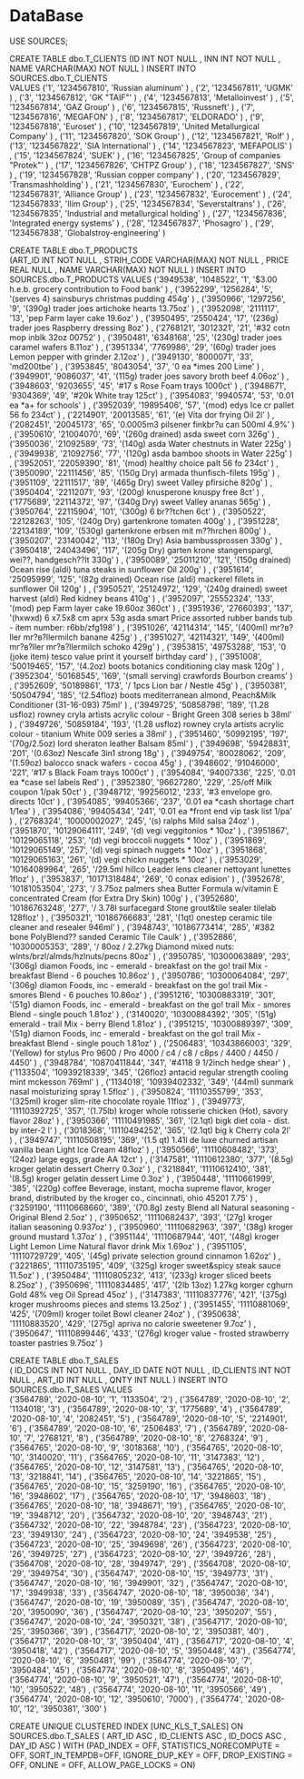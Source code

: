 # DataBase
USE SOURCES;

CREATE TABLE dbo.T_CLIENTS
(ID INT NOT NULL
, INN INT NOT NULL
, NAME VARCHAR(MAX) NOT NULL
)
INSERT INTO SOURCES.dbo.T_CLIENTS	
VALUES ('1',  '1234567810', 'Russian aluminum'				)
, ('2',  '1234567811', 'UGMK'									)
, ('3',  '1234567812', 'GK "TAIF"'								)
, ('4',  '1234567813', 'Metalloinvest'							)
, ('5',  '1234567814', 'GAZ Group'								)
, ('6',  '1234567815', 'Russneft'								)
, ('7',  '1234567816', 'MEGAFON'									)
, ('8',  '1234567817', 'ELDORADO'				)
, ('9',  '1234567818', 'Euroset'								)
, ('10', '1234567819', 'United Metallurgical Company'	)
, ('11', '1234567820', 'SOK Group'							)
, ('12', '1234567821', 'Rolf'									)
, ('13', '1234567822', 'SIA International'							)
, ('14', '1234567823', 'MEFAPOLIS'					)
, ('15', '1234567824', 'SUEK'									)
, ('16', '1234567825', 'Group of companies "Protek"'				)
, ('17', '1234567826', 'CHTPZ Group'								)
, ('18', '1234567827', 'SNS'										)
, ('19', '1234567828', 'Russian copper company'					)
, ('20', '1234567829', 'Transmashholding'							)
, ('21', '1234567830', 'Eurochem'									)
, ('22', '1234567831', 'Alliance Group'							)
, ('23', '1234567832', 'Eurocement'								)
, ('24', '1234567833', 'Ilim Group'							)
, ('25', '1234567834', 'Severstaltrans'							)
, ('26', '1234567835', 'Industrial and metallurgical holding'	)
, ('27', '1234567836', 'Integrated energy systems'		)
, ('28', '1234567837', 'Phosagro'									)
, ('29', '1234567838', 'Globalstroy-engineering'					)


CREATE TABLE dbo.T_PRODUCTS		
(ART_ID INT NOT NULL
, STRIH_CODE VARCHAR(MAX) NOT NULL
, PRICE REAL NULL
, NAME VARCHAR(MAX) NOT NULL
)
INSERT INTO SOURCES.dbo.T_PRODUCTS
VALUES ('3949538',	'1048522',	    '1', 	'$3.00 h.e.b. grocery contribution to Food bank'																						)
, ('3952299',	'1256284',	    '5', 	'(serves 4) sainsburys christmas pudding 454g'																							)
, ('3950966',	'1297256',	    '9', 	'(390g) trader joes artichoke hearts 13.75oz'																							)
, ('3952098',	'2111117',	    '13',	'pep Farm layer cake 19.6oz'																											)
, ('3950495',	'2550424',	    '17',	'(236g) trader joes Raspberry dressing 8oz'																							)
, ('2768121',	'3012321',	    '21',	'#32 cotn mop inblk 32oz 00752'																											)
, ('3950481',	'6348168',	    '25',	'(230g) trader joes caramel wafers 8.11oz'																								)
, ('3951334',	'7769986',	    '29',	'(60g) trader joes Lemon pepper with grinder 2.12oz'																					)
, ('3949130',	'8000071',	    '33',	'md200tbe'																																)
, ('3953845',	'8043054',	    '37',	'0 ea *imes 200 Lime'																													)
, ('3949901',	'9086037',	    '41',	'(115g) trader joes savory broth beef 4.06oz'																							)
, ('3948603',	'9203655',	    '45',	'#17 s Rose Foam trays 1000ct'																											)
, ('3948671',	'9304369',	    '49',	'#20k White tray 125ct'																													)
, ('3954083',	'9940574',	    '53',	'0.01 ea *a+ for schools'																												)
, ('3952039',	'19895406',	    '57',	'(mod) edys Ice cr pallet 56 fo 234ct'																									)
, ('2214901',	'20013585',	    '61',	'(e) Vita dor frying Oil 2l'																											)
, ('2082451',	'20045173',	    '65',	'0.0005m3 pilsener finkbr?u can 500ml 4.9%'																								)
, ('3950610',	'21004070',	    '69',	'(260g drained) asda sweet corn 326g'																									)
, ('3950036',	'21092589',	    '73',	'(140g) asda Water chestnuts in Water 225g'																								)
, ('3949938',	'21092756',	    '77',	'(120g) asda bamboo shoots in Water 225g'																								)
, ('3952051',	'22059390',	    '81',	'(mod) healthy choice palt 56 fo 234ct'																									)
, ('3950090',	'22111456',	    '85',	'(150g Dry) armada thunfisch-filets 195g'																								)
, ('3951109',	'22111517',	    '89',	'(465g Dry) sweet Valley pfirsiche 820g'																								)
, ('3950404',	'22112071',	    '93',	'(200g) knusperone knuspy free 8ct'																										)
, ('1775689',	'22114372',	    '97',	'(340g Dry) sweet Valley ananas 565g'																									)
, ('3950764',	'22115904',	    '101',	'(300g) 6 br??tchen 6ct'																												)
, ('3950522',	'22128263',	    '105',	'(240g Dry) gartenkrone tomaten 400g'																									)
, ('3951228',	'22134189',	    '109',	'(530g) gartenkrone erbsen mit m??hrchen 800g'																							)
, ('3950207',	'23140042',	    '113',	'(180g Dry) Asia bambussprossen 330g'																									)
, ('3950418',	'24043496',	    '117',	'(205g Dry) garten krone stangenspargl, wei??, handgesch??lt 330g'																		)
, ('3950089',	'25011210',	    '121',	'(150g drained) Ocean rise (aldi) tuna steaks in sunflower Oil 200g'																	)
, ('3951614',	'25095999',	    '125',	'(82g drained) Ocean rise (aldi) mackerel fillets in sunflower Oil 120g'																)
, ('3950521',	'25124972',	    '129',	'(240g drained) sweet harvest (aldi) Red kidney beans 410g'																				)
, ('3952097',	'25552324',	    '133',	'(mod) pep Farm layer cake 19.60oz 360ct'																								)
, ('3951936',	'27660393',	    '137',	'(hxwxd) 6 x7.5x8 cm aprx 53g asda smart Price assorted rubber bands tub - item number: r6bb/zfg198'									)
, ('3951026',	'42114314',	    '145',	'(400ml) mг?в?ller mг?в?llermilch banane 425g'																							)
, ('3951027',	'42114321',	    '149',	'(400ml) mг?в?ller mг?в?llermilch schoko 429g'																							)
, ('3953815',	'49753288',	    '153',	'0 (joke item) tesco value print it yourself birthday card'																				)
, ('3951008',	'50019465',	    '157',	'(4.2oz) boots botanics conditioning clay mask 120g'																					)
, ('3952304',	'50168545',	    '169',	'(small serving) crawfords Bourbon creams'																								)
, ('3952609',	'50189861',	    '173',	'/ 1pcs Lion bar / Nestle 45g'																											)
, ('3950381',	'50504794',	    '185',	'(2.54floz) boots mediterranean almond, Peach&Milk Conditioner (31-16-093) 75ml'														)
, ('3949725',	'50858798',	    '189',	'(1.28 usfloz) rowney cryla artists acrylic colour - Bright Green 308 series b 38ml'													)
, ('3949726',	'50859184',	    '193',	'(1.28 usfloz) rowney cryla artists acrylic colour - titanium White 009 series a 38ml'													)
, ('3951460',	'50992195',	    '197',	'(70g/2.5oz) lord sheraton leather Balsam 85ml'																							)
, ('3949698',	'59428831',	    '201',	'(0.63oz) Nescafe 3in1 strong 18g'																										)
, ('3949754',	'80028062',	    '209',	'(1.59oz) balocco snack wafers - cocoa 45g'																								)
, ('3948602',	'91046000',	    '221',	'#17 s Black Foam trays 1000ct'																											)
, ('3954084',	'94007336',	    '225',	'0.01 ea *case sel labels Red'																											)
, ('3952380',	'96627280',	    '229',	'.25/off Milk coupon 1/pak 50ct'																										)
, ('3948712',	'99256012',	    '233',	'#3 envelope gro. directs 10ct'																											)
, ('3954085',	'99405366',	    '237',	'0.01 ea *cash shortage chart 1/1ea'																									)
, ('3954086',	'99405434',	    '241',	'0.01 ea *front end vip task list 1/pa'																									)
, ('2768324',	'10000002027',	'245',	'(s) ralphs Mild salsa 24oz'																											)
, ('3951870',	'10129064111',	'249',	'(d) vegi veggitonios * 10oz'																											)
, ('3951867',	'10129065118',	'253',	'(d) vegi broccoli nuggets * 10oz'																										)
, ('3951869',	'10129065149',	'257',	'(d) vegi spinach nuggets * 10oz'																										)
, ('3951868',	'10129065163',	'261',	'(d) vegi chickn nuggets * 10oz'																										)
, ('3953029',	'10164089964',	'265',	'/29.5ml hillco Leader lens cleaner nettoyant lunettes 1floz'																			)
, ('3953837',	'10171318484',	'269',	'0 conax edision'																														)
, ('3952678',	'10181053504',	'273',	'/ 3.75oz palmers shea Butter Formula w/vitamin E concentrated Cream (for Extra Dry Skin) 100g'										)
, ('3952680',	'10186763248',	'277',	'/ 3.78l surfacegard Stone grout&tile sealer tilelab 128floz'																			)
, ('3950321',	'10186766683',	'281',	'(1qt) onestep ceramic tile cleaner and resealer 946ml'																					)
, ('3948743',	'10186773414',	'285',	'#382 bone PolyBlend?? sanded Ceramic Tile Caulk'																						)
, ('3952886',	'10300005353',	'289',	'/ 80oz / 2.27kg Diamond mixed nuts: wlnts/brzl/almds/hzlnuts/pecns 80oz'																)
, ('3950785',	'10300063889',	'293',	'(306g) diamon Foods, inc - emerald - breakfast on the go! trail Mix - breakfast Blend - 6 pouches 10.86oz'								)
, ('3950786',	'10300064084',	'297',	'(306g) diamon Foods, inc - emerald - breakfast on the go! trail Mix - smores Blend - 6 pouches 10.86oz'								)
, ('3951216',	'10300883319',	'301',	'(51g) diamon Foods, inc - emerald - breakfast on the go! trail Mix - smores Blend - single pouch 1.81oz'								)
, ('3140020',	'10300884392',	'305',	'(51g) emerald - trail Mix - berry Blend 1.81oz'																						)
, ('3951215',	'10300889397',	'309',	'(51g) diamon Foods, inc - emerald - breakfast on the go! trail Mix - breakfast Blend - single pouch 1.81oz'							)
, ('2506483',	'10343866003',	'329',	'(Yellow) for stylus Pro 9600 / Pro 4000 / c4 / c8 / c8ps / 4400 / 4450 / 4450'															)
, ('3948784',	'10870411844',	'341',	'#4118 9 1/2inch hedge shear'																											)
, ('1133504',	'10939218339',	'345',	'(26floz) antacid regular strength cooling mint mckesson 769ml'																			)
, ('1134018',	'10939402332',	'349',	'(44ml) sunmark nasal moisturizing spray 1.5floz'																						)
, ('3950824',	'11110355799',	'353',	'(325ml) kroger slim-rite chocolate royale 11floz'																						)
, ('3949773',	'11110392725',	'357',	'(1.75lb) kroger whole rotisserie chicken (Hot), savory flavor 28oz'																	)
, ('3950366',	'11110491985',	'361',	'(2.1qt) bigk diet cola - dist. by inter-2 l'																							)
, ('3018368',	'11110494252',	'365',	'(2.1qt) big k Cherry cola 2l'																											)
, ('3949747',	'11110508195',	'369',	'(1.5 qt) 1.41l de luxe churned artisan vanilla bean Light Ice Cream 48floz'															)
, ('3950566',	'11110608482',	'373',	'(24oz) large eggs, grade AA 12ct'																										)
, ('3147581',	'11110612380',	'377',	'(8.5g) kroger gelatin dessert Cherry 0.3oz'																							)
, ('3218841',	'11110612410',	'381',	'(8.5g) kroger gelatin dessert Lime 0.3oz'																								)
, ('3950448',	'11110661999',	'385',	'(220g) coffee Beverage, instant, mocha supreme flavor, kroger brand, distributed by the kroger co., cincinnati, ohio 45201 7.75'		)
, ('3259190',	'11110668660',	'389',	'(70.8g) zesty Blend all Natural seasoning - Original Blend 2.5oz'																		)
, ('3950652',	'11110682437',	'393',	'(27g) kroger italian seasoning 0.937oz'																								)
, ('3950960',	'11110682963',	'397',	'(38g) kroger ground mustard 1.37oz'																									)
, ('3951144',	'11110687944',	'401',	'(48g) kroger Light Lemon Lime Natural flavor drink Mix 1.69oz'																			)
, ('3951105',	'11110729729',	'405',	'(45g) private selection ground cinnamon 1.62oz'																						)
, ('3221865',	'11110735195',	'409',	'(325g) kroger sweet&spicy steak sauce 11.5oz'																							)
, ('3950484',	'11110805232',	'413',	'(233g) kroger sliced beets 8.25oz'																										)
, ('3950696',	'11110834485',	'417',	'(2lb 13oz) 1.27kg korger cghurn Gold 48% veg Oil Spread 45oz'																			)
, ('3147383',	'11110837776',	'421',	'(375g) kroger mushrooms pieces and stems 13.25oz'																						)
, ('3951455',	'11110881069',	'425',	'(709ml) kroger toilet Bowl cleaner 24oz'																								)
, ('3950638',	'11110883520',	'429',	'(275g) apriva no calorie sweetener 9.7oz'																								)
, ('3950647',	'11110899446',	'433',	'(276g) kroger value - frosted strawberry toaster pastries 9.75oz'																		)



CREATE TABLE dbo.T_SALES	
( ID_DOCS INT NOT NULL 
, DAY_ID DATE NOT NULL
, ID_CLIENTS INT NOT NULL
, ART_ID INT NULL
, QNTY INT NULL
)
INSERT INTO SOURCES.dbo.T_SALES	
VALUES  
  ('3564789',	'2020-08-10',	'1',	'1133504',	'2')
, ('3564789',	'2020-08-10',	'2',	'1134018',	'3')
, ('3564789',	'2020-08-10',	'3',	'1775689',	'4')
, ('3564789',	'2020-08-10',	'4',	'2082451',	'5')
, ('3564789',	'2020-08-10',	'5',	'2214901',	'6')
, ('3564789',	'2020-08-10',	'6',	'2506483',	'7')
, ('3564789',	'2020-08-10',	'7',	'2768121',	'8')
, ('3564789',	'2020-08-10',	'8',	'2768324',	'9')
, ('3564765',	'2020-08-10',	'9',	'3018368',	'10')
, ('3564765',	'2020-08-10',	'10',	'3140020',	'11')
, ('3564765',	'2020-08-10',	'11',	'3147383',	'12')
, ('3564765',	'2020-08-10',	'12',	'3147581',	'13')
, ('3564765',	'2020-08-10',	'13',	'3218841',	'14')
, ('3564765',	'2020-08-10',	'14',	'3221865',	'15')
, ('3564765',	'2020-08-10',	'15',	'3259190',	'16')
, ('3564765',	'2020-08-10',	'16',	'3948602',	'17')
, ('3564765',	'2020-08-10',	'17',	'3948603',	'18')
, ('3564765',	'2020-08-10',	'18',	'3948671',	'19')
, ('3564765',	'2020-08-10',	'19',	'3948712',	'20')
, ('3564732',	'2020-08-10',	'20',	'3948743',	'21')
, ('3564732',	'2020-08-10',	'22',	'3948784',	'23')
, ('3564723',	'2020-08-10',	'23',	'3949130',	'24')
, ('3564723',	'2020-08-10',	'24',	'3949538',	'25')
, ('3564723',	'2020-08-10',	'25',	'3949698',	'26')
, ('3564723',	'2020-08-10',	'26',	'3949725',	'27')
, ('3564723',	'2020-08-10',	'27',	'3949726',	'28')
, ('3564708',	'2020-08-10',	'28',	'3949747',	'29')
, ('3564708',	'2020-08-10',	'29',	'3949754',	'30')
, ('3564747',	'2020-08-10',	'15',	'3949773',	'31')
, ('3564747',	'2020-08-10',	'16',	'3949901',	'32')
, ('3564747',	'2020-08-10',	'17',	'3949938',	'33')
, ('3564747',	'2020-08-10',	'18',	'3950036',	'34')
, ('3564747',	'2020-08-10',	'19',	'3950089',	'35')
, ('3564747',	'2020-08-10',	'20',	'3950090',	'36')
, ('3564747',	'2020-08-10',	'23',	'3950207',	'55')
, ('3564747',	'2020-08-10',	'24',	'3950321',	'38')
, ('3564717',	'2020-08-10',	'25',	'3950366',	'39')
, ('3564717',	'2020-08-10',	'2',	'3950381',	'40')
, ('3564717',	'2020-08-10',	'3',	'3950404',	'41')
, ('3564717',	'2020-08-10',	'4',	'3950418',	'42')
, ('3564717',	'2020-08-10',	'5',	'3950448',	'43')
, ('3564774',	'2020-08-10',	'6',	'3950481',	'99')
, ('3564774',	'2020-08-10',	'7',	'3950484',	'45')
, ('3564774',	'2020-08-10',	'8',	'3950495',	'46')
, ('3564774',	'2020-08-10',	'9',	'3950521',	'47')
, ('3564774',	'2020-08-10',	'10',	'3950522',	'48')
, ('3564774',	'2020-08-10',	'11',	'3950566',	'49')
, ('3564774',	'2020-08-10',	'12',	'3950610',	'7000')
, ('3564774',	'2020-08-10',	'12',	'3950381',	'300'	)


CREATE UNIQUE CLUSTERED INDEX [UNC_KLS_T_SALES] ON SOURCES.dbo.T_SALES
( ART_ID ASC
 , ID_CLIENTS ASC
 , ID_DOCS ASC
 , DAY_ID ASC
) WITH (PAD_INDEX = OFF, STATISTICS_NORECOMPUTE = OFF, SORT_IN_TEMPDB=OFF, IGNORE_DUP_KEY = OFF, DROP_EXISTING = OFF, ONLINE = OFF, ALLOW_PAGE_LOCKS = ON)

